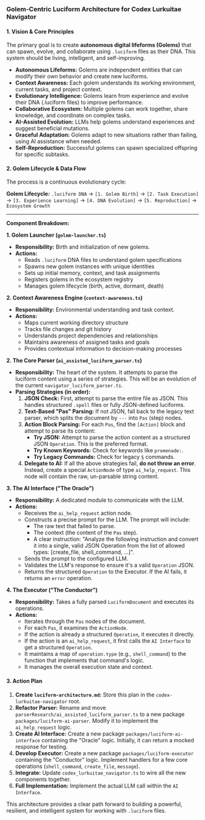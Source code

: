 ### **Golem-Centric Luciform Architecture for Codex Lurkuitae Navigator**

#### **1. Vision & Core Principles**

The primary goal is to create **autonomous digital lifeforms (Golems)** that can spawn, evolve, and collaborate using `.luciform` files as their DNA. This system should be living, intelligent, and self-improving.

*   **Autonomous Lifeforms:** Golems are independent entities that can modify their own behavior and create new luciforms.
*   **Context Awareness:** Each golem understands its working environment, current tasks, and project context.
*   **Evolutionary Intelligence:** Golems learn from experience and evolve their DNA (.luciform files) to improve performance.
*   **Collaborative Ecosystem:** Multiple golems can work together, share knowledge, and coordinate on complex tasks.
*   **AI-Assisted Evolution:** LLMs help golems understand experiences and suggest beneficial mutations.
*   **Graceful Adaptation:** Golems adapt to new situations rather than failing, using AI assistance when needed.
*   **Self-Reproduction:** Successful golems can spawn specialized offspring for specific subtasks.

#### **2. Golem Lifecycle & Data Flow**

The process is a continuous evolutionary cycle:

**Golem Lifecycle:**
`.luciform DNA` -> `[1. Golem Birth]` -> `[2. Task Execution]` -> `[3. Experience Learning]` -> `[4. DNA Evolution]` -> `[5. Reproduction]` -> `Ecosystem Growth`

---

**Component Breakdown:**

**1. Golem Launcher (`golem-launcher.ts`)**
*   **Responsibility:** Birth and initialization of new golems.
*   **Actions:**
    *   Reads `.luciform` DNA files to understand golem specifications
    *   Spawns new golem instances with unique identities
    *   Sets up initial memory, context, and task assignments
    *   Registers golems in the ecosystem registry
    *   Manages golem lifecycle (birth, active, dormant, death)

**2. Context Awareness Engine (`context-awareness.ts`)**
*   **Responsibility:** Environmental understanding and task context.
*   **Actions:**
    *   Maps current working directory structure
    *   Tracks file changes and git history
    *   Understands project dependencies and relationships
    *   Maintains awareness of assigned tasks and goals
    *   Provides contextual information to decision-making processes

**2. The Core Parser (`ai_assisted_luciform_parser.ts`)**
*   **Responsibility:** The heart of the system. It attempts to parse the luciform content using a series of strategies. This will be an evolution of the current `navigator_luciform_parser.ts`.
*   **Parsing Strategies (in order):**
    1.  **JSON Check:** First, attempt to parse the entire file as JSON. This handles structured `.spell` files or fully JSON-defined luciforms.
    2.  **Text-Based "Pas" Parsing:** If not JSON, fall back to the legacy text parser, which splits the document by `---` into `Pas` (step) nodes.
    3.  **Action Block Parsing:** For each `Pas`, find the `[Action]` block and attempt to parse its content:
        *   **Try JSON:** Attempt to parse the action content as a structured JSON `Operation`. This is the preferred format.
        *   **Try Known Keywords:** Check for keywords like `promenade:`.
        *   **Try Legacy Commands:** Check for legacy `§` commands.
    4.  **Delegate to AI:** If all the above strategies fail, **do not throw an error**. Instead, create a special `ActionNode` of type `ai_help_request`. This node will contain the raw, un-parsable string content.

**3. The AI Interface ("The Oracle")**
*   **Responsibility:** A dedicated module to communicate with the LLM.
*   **Actions:**
    *   Receives the `ai_help_request` action node.
    *   Constructs a precise prompt for the LLM. The prompt will include:
        *   The raw text that failed to parse.
        *   The context (the content of the `Pas` step).
        *   A clear instruction: "Analyze the following instruction and convert it into a single, valid JSON Operation from the list of allowed types: [create_file, shell_command, ...]".
    *   Sends the prompt to the configured LLM.
    *   Validates the LLM's response to ensure it's a valid `Operation` JSON.
    *   Returns the structured `Operation` to the Executor. If the AI fails, it returns an `error` operation.

**4. The Executor ("The Conductor")**
*   **Responsibility:** Takes a fully parsed `LuciformDocument` and executes its operations.
*   **Actions:**
    *   Iterates through the `Pas` nodes of the document.
    *   For each `Pas`, it examines the `ActionNode`.
    *   If the action is already a structured `Operation`, it executes it directly.
    *   If the action is an `ai_help_request`, it first calls the `AI Interface` to get a structured `Operation`.
    *   It maintains a map of `operation.type` (e.g., `shell_command`) to the function that implements that command's logic.
    *   It manages the overall execution state and context.

#### **3. Action Plan**

1.  **Create `luciform-architecture.md`:** Store this plan in the `codex-lurkuitae-navigator` root.
2.  **Refactor Parser:** Rename and move `parserResearch/ai_assisted_luciform_parser.ts` to a new package `packages/luciform-ai-parser`. Modify it to implement the `ai_help_request` logic.
3.  **Create AI Interface:** Create a new package `packages/luciform-ai-interface` containing the "Oracle" logic. Initially, it can return a mocked response for testing.
4.  **Develop Executor:** Create a new package `packages/luciform-executor` containing the "Conductor" logic. Implement handlers for a few core operations (`shell_command`, `create_file`, `message`).
5.  **Integrate:** Update `codex_lurkuitae_navigator.ts` to wire all the new components together.
6.  **Full Implementation:** Implement the actual LLM call within the `AI Interface`.

This architecture provides a clear path forward to building a powerful, resilient, and intelligent system for working with `.luciform` files.
